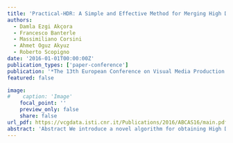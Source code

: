 ```yaml
---
title: 'Practical-HDR: A Simple and Effective Method for Merging High Dynamic Range Videos'
authors:
  - Damla Ezgi Akçora
  - Francesco Banterle
  - Massimiliano Corsini
  - Ahmet Oguz Akyuz
  - Roberto Scopigno
date: '2016-01-01T00:00:00Z'
publication_types: ['paper-conference']
publication: '*The 13th European Conference on Visual Media Production (CVMP)*'
featured: false

image:
#    caption: 'Image'
    focal_point: ''
    preview_only: false
    share: false
url_pdf: https://vcgdata.isti.cnr.it/Publications/2016/ABCAS16/main.pdf
abstract: 'Abstract We introduce a novel algorithm for obtaining High Dynamic Range (HDR) videos from Standard Dynamic Range (SDR) videos with varying shutter speed or ISO per frame. This capturing technique represents today one of the most popular HDR video acquisition methods, thanks to the availability and the low cost of the equipment required; i.e., an off-the-shelf DSLR camera. However, naÃ¯vely merging SDR frames into an HDR video can produce artifacts such as ghosts (when the scene is dynamic), and blurry edges (when the camera moves). In this work, we present a straightforward, easy to implement, and fast technique that produces reasonable results in a short time. This is key for having quick previews of the captured videos without waiting for a long processing time. This is extremely important, especially when capturing videos on modern mobile devices such as smartphones and/or tablets.'
---
```

